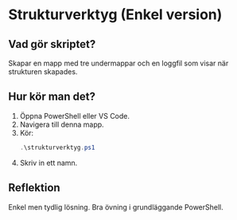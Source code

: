 # Strukturverktyg (Enkel version)

## Vad gör skriptet?

Skapar en mapp med tre undermappar och en loggfil som visar när strukturen skapades.

## Hur kör man det?

1. Öppna PowerShell eller VS Code.
2. Navigera till denna mapp.
3. Kör:
   ```powershell
   .\strukturverktyg.ps1
   ```
4. Skriv in ett namn.

## Reflektion

Enkel men tydlig lösning. Bra övning i grundläggande PowerShell.
